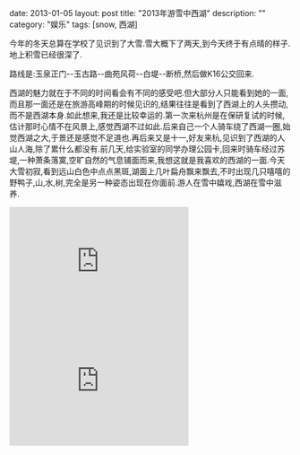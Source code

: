 date: 2013-01-05
layout: post
title: "2013年游雪中西湖"
description: ""
category: "娱乐"
tags: [snow, 西湖]

今年的冬天总算在学校了见识到了大雪.雪大概下了两天,到今天终于有点晴的样子.地上积雪已经很深了.

路线是:玉泉正门--玉古路--曲苑风荷--白堤--断桥,然后做K16公交回来.

西湖的魅力就在于不同的时间看会有不同的感受吧.但大部分人只能看到她的一面,而且那一面还是在旅游高峰期的时候见识的,结果往往是看到了西湖上的人头攒动,而不是西湖本身.如此想来,我还是比较幸运的.第一次来杭州是在保研复试的时候,估计那时心情不在风景上,感觉西湖不过如此.后来自己一个人骑车绕了西湖一圈,始觉西湖之大,于景还是感觉不足道也.再后来又是十一,好友来杭,见识到了西湖的人山人海,除了累什么都没有.前几天,给实验室的同学办理公园卡,回来时骑车经过苏堤,一种萧条落寞,空旷自然的气息铺面而来,我想这就是我喜欢的西湖的一面.今天大雪初寂,看到远山白色中点点黑斑,湖面上几叶扁舟飘来飘去,不时出现几只嘻嘻的野鸭子,山,水,树,完全是另一种姿态出现在你面前.游人在雪中嬉戏,西湖在雪中滋养.

<iframe src="https://skydrive.live.com/embed?cid=A1E8316CC75B7FBA&resid=A1E8316CC75B7FBA%2111786&authkey=ALNH5t0Om94iEh4" width="320" height="213" frameborder="0" scrolling="no"></iframe>

<iframe src="https://skydrive.live.com/embed?cid=A1E8316CC75B7FBA&resid=A1E8316CC75B7FBA%2111734&authkey=APcWYW2HGqzMwJM" width="320" height="213" frameborder="0" scrolling="no"></iframe>
